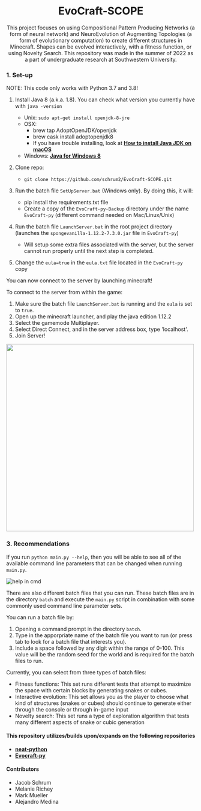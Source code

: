 <div align="center">    
 
<!--- DO NOT FORGET TO REMOVE ALL THE COMMENTS -->  
  
# EvoCraft-SCOPE  
 
<!--- MIGHT NEED SOME EDITING. DON'T THINK THIS IS COMPLETE --> 
 This project focuses on using Compositional Pattern Producing Networks (a form of neural network) and NeuroEvolution of Augmenting Topologies (a form of evolutionary computation) to create different structures in Minecraft. Shapes can be evolved interactively, with a fitness function, or using Novelty Search. This repository was made in the summer of 2022 as a part of undergraduate research at Southwestern University.
<!--- DO NOT FORGET TO SITE THE TWO SOURCES -->  
<!--- IS THIS WHERE THE SOURCES NEED TO BE SITED? OR SHOULD IT BE SOMEWHERE ELSE? -->
<!--- RIGHT NOW JUST THE LINKS ARE HERE. NEEDS TO CITED IT BETTER. -->  

</div>

<!--- THE BATCH FILE TAKES AWAY THE NEED -->
### 1. Set-up
<!--- AFTER LAYOUT AND TEXT IS MORE OR LESS PLACED, FIND WAY TO MAKE LOOK CLEANER BY INDENTING  --> 

NOTE: This code only works with Python 3.7 and 3.8!

1. Install Java 8 (a.k.a. 1.8). You can check what version you currently have with `java -version`
    - Unix: `sudo apt-get install openjdk-8-jre`
    - OSX:
        - brew tap AdoptOpenJDK/openjdk
        - brew cask install adoptopenjdk8 
        - If you have trouble installing, look at [**How to install Java JDK on macOS**](https://mkyong.com/java/how-to-install-java-on-mac-osx/)
    - Windows: [**Java for Windows 8**](https://www.oracle.com/java/technologies/downloads/#java8)

2. Clone repo:
    - `git clone https://github.com/schrum2/EvoCraft-SCOPE.git`

3. Run the batch file `SetUpServer.bat` (Windows only). By doing this, it will:
    - pip install the requirements.txt file
    - Create a copy of the `EvoCraft-py-Backup` directory under the name `EvoCraft-py` (different command needed on Mac/Linux/Unix)

4. Run the batch file `LaunchServer.bat` in the root project directory (launches the `spongevanilla-1.12.2-7.3.0.jar` file in `EvoCraft-py`)
    - Will setup some extra files associated with the server, but the server cannot run properly until the next step is completed.

5. Change the `eula=true` in the `eula.txt` file located in the `EvoCraft-py` copy

You can now connect to the server by launching minecraft!

To connect to the server from within the game:
1. Make sure the batch file `LaunchServer.bat` is running and the `eula` is set to `true`.
2. Open up the minecraft launcher, and play the java edition 1.12.2
3. Select the gamemode Multiplayer.
4. Select Direct Connect, and in the server address box, type 'localhost'.
5. Join Server!

<!--- ANOTHER PICTURE THAT NEEDS TO BE RECONSIDERED -->
<img src="https://user-images.githubusercontent.com/100097809/171940906-a4be83fd-0825-4cdf-b339-01d8810a1b01.png" width="500">
<!--- THINK OF A BETTER NAME FOR THIS HEADING -->

### 3. Recommendations
If you run `python main.py --help`, then you will be able to see all of the available command line parameters that can be changed when running `main.py`.

<!--- RECONSIDER IMAGE HERE. -->
![help in cmd](https://user-images.githubusercontent.com/100097809/171904819-f48e61f5-7746-47da-b94f-db2d100d32bc.png)

There are also different batch files that you can run. These batch files are in the directory `batch` and execute the `main.py` script in combination with some commonly used command line parameter sets.

You can run a batch file by:
1. Opening a command prompt in the directory `batch`.
2. Type in the apporpriate name of the batch file you want to run (or press tab to look for a batch file that interests you).
3. Include a space followed by any digit within the range of 0-100. This value will be the random seed for the world and is required for the batch files to run. 

Currently, you can select from three types of batch files:
- Fitness functions: This set runs different tests that  attempt to maximize the space with certain blocks by generating snakes or cubes.
- Interactive evolution: This set allows you as the player to choose what kind of structures (snakes or cubes) should continue to generate either through the console or through in-game input
- Novelty search: This set runs a type of exploration algorithm that tests many different aspects of snake or cubic generation
<!--- CHECK AGAIN IF THE RANGE OF RANDOM SEEDS IS 0-100 AND IF THAT IS INCLUSIVE/EXCLUSIVE --> 

<!--- ASK IF THERE SHOULD BE ANY MENTION OF THE PYTESTS IN HERE. -->

<!--- NEED BETTER WAY TO WORD THIS SECTION -->
#### This repository utilizes/builds upon/expands on the following repositories
- [**neat-python**](https://github.com/CodeReclaimers/neat-python)
- [**Evocraft-py**](https://github.com/real-itu/Evocraft-py)

#### Contributors
- Jacob Schrum
- Melanie Richey
- Mark Mueller
- Alejandro Medina
